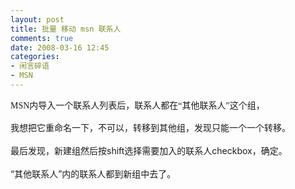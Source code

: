 ```yaml
---
layout: post
title: 批量 移动 msn 联系人
comments: true
date: 2008-03-16 12:45
categories:
- 闲言碎语
- MSN
---
```


<p><font face="Verdana">MSN内导入一个联系人列表后，联系人都在“其他联系人”这个组，<br /><br /></font><font face="Verdana">我想把它重命名一下，不可以，转移到其他组，发现只能一个一个转移。</font><br /><br />最后发现，新建组然后按shift选择需要加入的联系人checkbox，确定。<br /><br />“其他联系人”内的联系人都到新组中去了。</p>
<br /><p><br /><br /> </p>
<br /><p> </p>				
